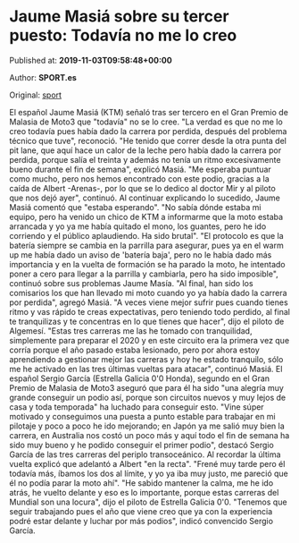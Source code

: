 
# Jaume Masiá sobre su tercer puesto: Todavía no me lo creo

Published at: **2019-11-03T09:58:48+00:00**

Author: **SPORT.es**

Original: [sport](https://www.sport.es/es/noticias/motor/moto3/jaume-masia-sobre-tercer-puesto-todavia-creo-7712330)

El español Jaume Masiá (KTM) señaló tras ser tercero en el Gran Premio de Malasia de Moto3 que "todavía" no se lo cree.
"La verdad es que no me lo creo todavía pues había dado la carrera por perdida, después del problema técnico que tuve", reconoció.
"He tenido que correr desde la otra punta del pit lane, que aquí hace un calor de la leche pero había dado la carrera por perdida, porque salía el treinta y además no tenía un ritmo excesivamente bueno durante el fin de semana", explicó Masiá.
"Me esperaba puntuar como mucho, pero nos hemos encontrado con este podio, gracias a la caída de Albert -Arenas-, por lo que se lo dedico al doctor Mir y al piloto que nos dejó ayer", continuó.
Al continuar explicando lo sucedido, Jaume Masiá comentó que "estaba esperando". "No sabía dónde estaba mi equipo, pero ha venido un chico de KTM a informarme que la moto estaba arrancada y yo ya me había quitado el mono, los guantes, pero he ido corriendo y el público aplaudiendo. Ha sido brutal".
"El protocolo es que la batería siempre se cambia en la parrilla para asegurar, pues ya en el warm up me había dado un aviso de 'batería baja', pero no le había dado más importancia y en la vuelta de formación se ha parado la moto, he intentado poner a cero para llegar a la parrilla y cambiarla, pero ha sido imposible", continuó sobre sus problemas Jaume Masía.
"Al final, han sido los comisarios los que han llevado mi moto cuando yo ya había dado la carrera por perdida", agregó Masiá.
"A veces viene mejor sufrir pues cuando tienes ritmo y vas rápido te creas expectativas, pero teniendo todo perdido, al final te tranquilizas y te concentras en lo que tienes que hacer", dijo el piloto de Algemesí.
"Estas tres carreras me las he tomado con tranquilidad, simplemente para preparar el 2020 y en este circuito era la primera vez que corría porque el año pasado estaba lesionado, pero por ahora estoy aprendiendo a gestionar mejor las carreras y hoy he estado tranquilo, sólo me he activado en las tres últimas vueltas para atacar", continuó Masiá.
El español Sergio García (Estrella Galicia 0'0 Honda), segundo en el Gran Premio de Malasia de Moto3 aseguró que para él ha sido "una alegría muy grande conseguir un podio así, porque son circuitos nuevos y muy lejos de casa y toda temporada" ha luchado para conseguir esto.
"Vine súper motivado y conseguimos una puesta a punto estable para trabajar en mi pilotaje y poco a poco he ido mejorando; en Japón ya me salió muy bien la carrera, en Australia nos costó un poco más y aquí todo el fin de semana ha sido muy bueno y he podido conseguir el primer podio", destacó Sergio García de las tres carreras del periplo transoceánico.
Al recordar la última vuelta explicó que adelantó a Albert "en la recta". "Frené muy tarde pero él todavía más, íbamos los dos al límite, y yo ya iba muy justo, me pareció que él no podía parar la moto ahí".
"He sabido mantener la calma, me he ido atrás, he vuelto delante y eso es lo importante, porque estas carreras del Mundial son una locura", dijo el piloto de Estrella Galicia 0'0.
"Tenemos que seguir trabajando pues el año que viene creo que ya con la experiencia podré estar delante y luchar por más podios", indicó convencido Sergio García.
